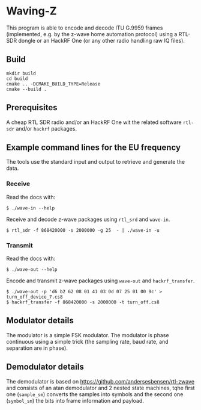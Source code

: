 # Waving-Z

This program is able to encode and decode ITU G.9959 frames
(implemented, e.g. by the z-wave home automation protocol) using a
RTL-SDR dongle or an HackRF One (or any other radio handling raw IQ
files).

## Build

    mkdir build
    cd build
    cmake .. -DCMAKE_BUILD_TYPE=Release
    cmake --build .


## Prerequisites

A cheap RTL SDR radio and/or an HackRF One wit the related software
`rtl-sdr` and/or `hackrf` packages.

## Example command lines for the EU frequency

The tools use the standard input and output to retrieve and generate
the data.

### Receive

Read the docs with:

    $ ./wave-in --help

Receive and decode z-wave packages using `rtl_srd` and `wave-in`.

    $ rtl_sdr -f 868420000 -s 2000000 -g 25  - | ./wave-in -u

### Transmit

Read the docs with:

    $ ./wave-out --help

Encode and transmit z-wave packages using `wave-out` and
`hackrf_transfer`.

    $ ./wave-out -p 'd6 b2 62 08 01 41 03 0d 07 25 01 00 9c' > turn_off_device_7.cs8
    $ hackrf_transfer -f 868420000 -s 2000000 -t turn_off.cs8

## Modulator details

The modulator is a simple FSK modulator. The modulator is phase
continuous using a simple trick (the sampling rate, baud rate, and
separation are in phase).

## Demodulator details

The demodulator is based on
https://github.com/andersesbensen/rtl-zwave and consists of an atan
demodulator and 2 nested state machines, tqhe first one (`sample_sm`)
converts the samples into symbols and the second one (`symbol_sm`) the
bits into frame information and payload.
